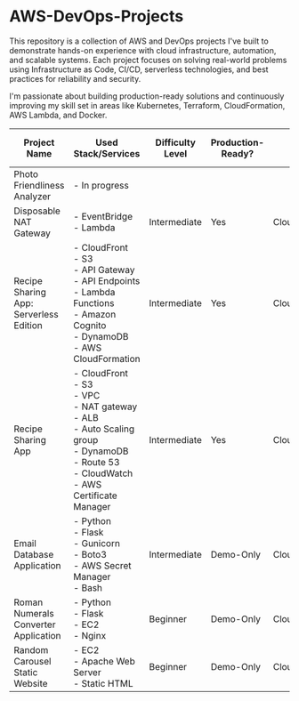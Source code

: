 # AWS-DevOps-Projects

This repository is a collection of AWS and DevOps projects I've built to demonstrate hands-on experience with cloud infrastructure, automation, and scalable systems. Each project focuses on solving real-world problems using Infrastructure as Code, CI/CD, serverless technologies, and best practices for reliability and security.

I'm passionate about building production-ready solutions and continuously improving my skill set in areas like Kubernetes, Terraform, CloudFormation, AWS Lambda, and Docker.

| Project Name                           | Used Stack/Services                                                                                                                                               | Difficulty Level   | Production-Ready?   | IaC                                   | CI/CD Implemented?                | Link to Project Folder           |
|----------------------------------------|-------------------------------------------------------------------------------------------------------------------------------------------------------------------|--------------------|---------------------|---------------------------------------|-----------------------------------|----------------------------------|
| Photo Friendliness Analyzer            | - In progress                                                                                                                                                     |                    |                     |                                       |                                   |                                  |
| Disposable NAT Gateway                 | - EventBridge<br> - Lambda<br>                                                                                                                                    | Intermediate       | Yes                 | Cloudformation                        | No - Not Needed                   | <a href="https://github.com/shahinam2/AWS-DevOps-Projects/tree/main/06_Disposable_NAT_Gateway">Go To Project</a> |
| Recipe Sharing App: Serverless Edition | - CloudFront<br>- S3<br>- API Gateway<br>- API Endpoints<br>- Lambda Functions<br>- Amazon Cognito<br>- DynamoDB<br>- AWS CloudFormation                    | Intermediate       | Yes                 | Cloudformation                        | Yes - GitHub Actions              | <a href="https://github.com/shahinam2/AWS-DevOps-Projects/tree/main/05_Recipe_Sharing_App_Serverless_Edition">Go To Project</a> |
| Recipe Sharing App                     | - CloudFront<br> - S3<br> - VPC<br>- NAT gateway<br>- ALB<br>- Auto Scaling group<br>- DynamoDB<br>- Route 53<br>- CloudWatch<br>- AWS Certificate Manager<br>    | Intermediate       | Yes                 | Cloudformation                        | No                                | <a href="https://github.com/shahinam2/AWS-DevOps-Projects/tree/main/04_Recipe_Sharing_App">Go To Project</a> |
| Email Database Application             | - Python<br> - Flask<br> - Gunicorn<br> - Boto3<br> - AWS Secret Manager<br> - Bash                                                                               | Intermediate       | Demo-Only           | Cloudformation                        | No                                | <a href="https://github.com/shahinam2/AWS-DevOps-Projects/tree/main/03_Email_Database">Go To Project</a>                                 |
| Roman Numerals Converter Application   | - Python<br> - Flask<br> - EC2<br> - Nginx                                                                                                                        | Beginner           | Demo-Only           | Cloudformation                        | No                                | <a href="https://github.com/shahinam2/AWS-DevOps-Projects/tree/main/02_Roman_Numerals_Converter_Application">Go To Project</a>                                 |
| Random Carousel Static Website         | - EC2<br> - Apache Web Server<br> - Static HTML                                                                                                                   | Beginner           | Demo-Only           | Cloudformation                        | No                                | <a href="https://github.com/shahinam2/AWS-DevOps-Projects/tree/main/01_Random_Carousel_Static_Website">Go To Project</a>                                  |
